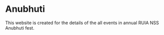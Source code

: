 # Anubhuti
This website is created for the details of the all events in annual RUIA NSS Anubhuti fest.
